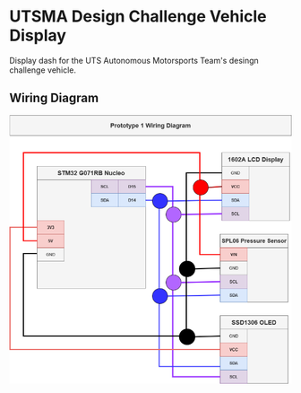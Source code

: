 ﻿# UTSMA Design Challenge Vehicle Display

Display dash for the UTS Autonomous Motorsports Team's desingn challenge vehicle.

## Wiring Diagram
![Wiring Diagram](Docs\wiring_prototype-1.png)